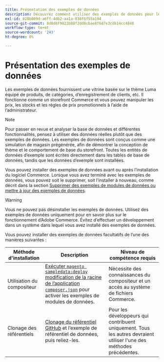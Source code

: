 ```yaml
---
title: Présentation des exemples de données
description: Découvrez comment utiliser des exemples de données pour les projets Adobe Commerce.
exl-id: 828b009d-a6ff-4db2-aa1a-838f6f55a194
source-git-commit: 8d0d8f9822b88f2dd8cbae8f6d7e3cdb14cc4848
workflow-type: tm+mt
source-wordcount: '243'
ht-degree: 0%

---
```


# Présentation des exemples de données

Les exemples de données fournissent une vitrine basée sur le thème Luma équipé de produits, de catégories, d’enregistrement de clients, etc. Il fonctionne comme un storefront Commerce et vous pouvez manipuler les prix, les stocks et les règles de prix promotionnels à l’aide de l’administrateur.

>[!NOTE]
>
>Pour passer en revue et analyser la base de données et différentes fonctionnalités, pensez à utiliser des données réelles plutôt que des exemples de données. Les exemples de données sont conçus comme une simulation de magasin prégénérée, afin de démontrer la conception de thème et le comportement de base du storefront. Toutes les entités de données d’exemple sont écrites directement dans les tables de base de données, tandis que les données d’exemple sont installées.

Vous pouvez installer des exemples de données avant ou après l’installation du logiciel Commerce. Lorsque vous avez terminé avec les exemples de données, vous pouvez soit le supprimer, soit l’installer à nouveau, comme décrit dans la section [Supprimer des exemples de modules de données ou mettre à jour des exemples de données](remove-or-update.md).

>[!WARNING]
>
>Vous ne pouvez pas désinstaller les exemples de données. Utilisez des exemples de données uniquement pour en savoir plus sur le fonctionnement d’Adobe Commerce. Évitez d’effectuer un développement dans un système dans lequel vous avez installé des exemples de données.

Vous pouvez installer des exemples de données facultatifs de l’une des manières suivantes :

| Méthode d&#39;installation | Description | Niveau de compétence requis |
|--- |--- |--- |
| Utilisation du compositeur | [Exécuter `magento sampledata:deploy` modification de la racine de l’application `composer.json`](composer-packages.md) pour activer les exemples de modules de données. | Nécessite des connaissances du compositeur et un accès au système de fichiers Commerce. |
| Clonage des référentiels | [Clonage du référentiel GitHub](git-repositories.md) et l’exemple de référentiel de données, puis reliez-les. | Pour les développeurs qui contribuent uniquement. Tous les autres devraient utiliser l&#39;une des méthodes précédentes. |
